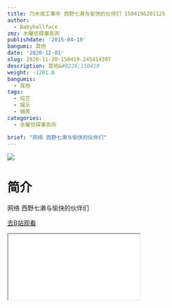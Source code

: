 ```yaml
---
title: 乃木坂工事中 西野七濑与愉快的伙伴们 150419&201125
author:
  - Babyhellface
zmz: 水曜侦探事务所
publishdate: '2015-04-19'
bangumi: 其他
date: '2020-12-01'
slug: 2020-11-30-150419-245414397
description: 其他&#8226;150419
weight: -1201.0
bangumis:
  - 其他
tags:
  - 综艺
  - 娱乐
  - 搞笑
categories:
  - 水曜侦探事务所

brief: "网络 西野七濑与愉快的伙伴们"
---
```

![](https://raw.githubusercontent.com/tcgriffith/owaraisite/master/static/tmpimg/71bff6d8558a4013ffb635c4e9fd8851a3f2459a.jpg.480.jpg)
# 简介  
网络
西野七濑与愉快的伙伴们  

[去B站观看](https://www.bilibili.com/video/av245414397/)
<div class ="resp-container"><iframe class="testiframe" src="//player.bilibili.com/player.html?aid=245414397"", scrolling="no", allowfullscreen="true" > </iframe></div> 
